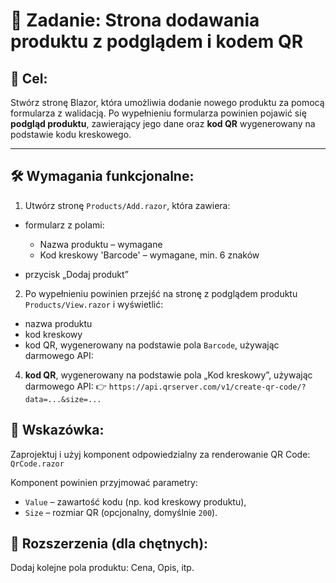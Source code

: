 # 🎯 Zadanie: Strona dodawania produktu z podglądem i kodem QR

## 🧩 Cel:

Stwórz stronę Blazor, która umożliwia dodanie nowego produktu za pomocą formularza z walidacją. Po wypełnieniu formularza powinien pojawić się **podgląd produktu**, zawierający jego dane oraz **kod QR** wygenerowany na podstawie kodu kreskowego.

---

## 🛠️ Wymagania funkcjonalne:

1. Utwórz stronę `Products/Add.razor`, która zawiera:
 - formularz z polami:
   - Nazwa produktu – wymagane
   - Kod kreskowy 'Barcode' – wymagane, min. 6 znaków

- przycisk „Dodaj produkt”

2. Po wypełnieniu powinien przejść na stronę z podglądem produktu `Products/View.razor` i wyświetlić:
- nazwa produktu
- kod kreskowy
- kod QR, wygenerowany na podstawie pola `Barcode`, używając darmowego API:

4.  **kod QR**, wygenerowany na podstawie pola „Kod kreskowy”, używając darmowego API:
👉 `https://api.qrserver.com/v1/create-qr-code/?data=...&size=...`

## 🧩 Wskazówka:

Zaprojektuj i użyj komponent odpowiedzialny za renderowanie QR Code: `QrCode.razor` 

Komponent powinien przyjmować parametry:
- `Value` – zawartość kodu (np. kod kreskowy produktu),
- `Size` – rozmiar QR (opcjonalny, domyślnie `200`).


## 🧠 Rozszerzenia (dla chętnych):
Dodaj kolejne pola produktu: Cena, Opis, itp.